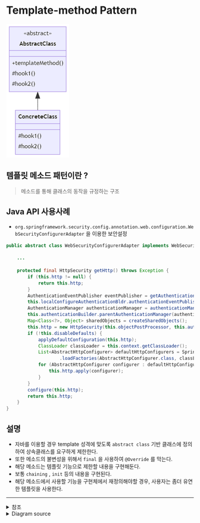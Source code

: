 # Template-method Pattern

![classdiagram](template-method-classdiagram.png)

## 템플릿 메소드 패턴이란 ?

> 메소드를 통해 클래스의 동작을 규정하는 구조

## Java API 사용사례

- `org.springframework.security.config.annotation.web.configuration.WebSecurityConfigurerAdapter` 을 이용한 보안설정

```java
public abstract class WebSecurityConfigurerAdapter implements WebSecurityConfigurer<WebSecurity> {

    ...

    protected final HttpSecurity getHttp() throws Exception {
        if (this.http != null) {
            return this.http;
        }
        AuthenticationEventPublisher eventPublisher = getAuthenticationEventPublisher();
        this.localConfigureAuthenticationBldr.authenticationEventPublisher(eventPublisher);
        AuthenticationManager authenticationManager = authenticationManager();
        this.authenticationBuilder.parentAuthenticationManager(authenticationManager);
        Map<Class<?>, Object> sharedObjects = createSharedObjects();
        this.http = new HttpSecurity(this.objectPostProcessor, this.authenticationBuilder, sharedObjects);
        if (!this.disableDefaults) {
            applyDefaultConfiguration(this.http);
            ClassLoader classLoader = this.context.getClassLoader();
            List<AbstractHttpConfigurer> defaultHttpConfigurers = SpringFactoriesLoader
                    .loadFactories(AbstractHttpConfigurer.class, classLoader);
            for (AbstractHttpConfigurer configurer : defaultHttpConfigurers) {
                this.http.apply(configurer);
            }
        }
        configure(this.http);
        return this.http;
    }
}
```

## 설명

- 자바를 이용할 경우 template 성격에 맞도록 `abstract class` 기반 클래스에 정의하여 상속클래스를 요구하게 제한한다.
- 또한 메소드의 불변성을 위해서 `final` 을 사용하여 `@Override` 를 막는다.
- 해당 메소드는 템플릿 기능으로 제한할 내용을 구현해둔다.
- 보통 `chaining` , `init` 등의 내용을 구현된다.
- 해당 메소드에서 사용할 기능을 구현체에서 재정의해야할 경우, 사용자는 좀더 유연한 템플릿을 사용한다.

---

<details>
<summary>참조</summary>
    
</details>
    
<details>
<summary>Diagram source</summary>

```mermaid
classDiagram
    class AbstractClass{
      <<abstract>>
      +templateMethod()
      #hook1()
      #hook2()
    }
    class ConcreteClass{
      #hook1()
      #hook2()
    }
    AbstractClass <|-- ConcreteClass
```

</details>

